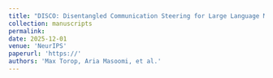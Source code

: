 ```yaml
---
title: "DISCO: Disentangled Communication Steering for Large Language Models"
collection: manuscripts
permalink: 
date: 2025-12-01
venue: 'NeurIPS'
paperurl: 'https://'
authors: 'Max Torop, Aria Masoomi, et al.'
---
```

